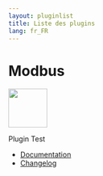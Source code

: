 ```yaml
---
layout: pluginlist
title: Liste des plugins
lang: fr_FR
---
```


# Modbus

[<img width="77" src="{{site.market}}/filestore/market/plugin/images/modbus_icon.png">]({{site.baseurl}}/modbus/{{page.lang}})

Plugin Test

- [Documentation]({{site.baseurl}}/modbus/{{page.lang}})
- [Changelog]({{site.baseurl}}/modbus/{{page.lang}}/changelog)


